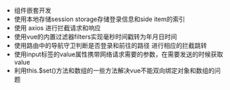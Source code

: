 - 组件嵌套开发
- 使用本地存储session storage存储登录信息和side item的索引
- 使用 axios 进行拦截请求和响应
- 使用vue的内置过滤器filters实现毫秒时间戳转为年月日时间
- 使用路由中的导航守卫判断是否登录和前往的路径 进行相应的拦截跳转
- 使用input标签的value属性携带网络请求需要的参数，在需要发送的时候获取value
- 利用this.$set()方法和数组的一些方法解决vue不能双向绑定对象和数组的问题

